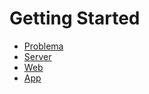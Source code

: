 # Getting Started

<!-- _sidebar.md -->

* [Problema](problema.md)
* [Server](server.md)
* [Web](web.md)
* [App](app.md)